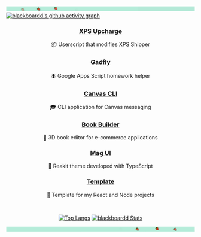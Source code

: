 [![Aluminum unicorn from Blade Runner (1982)](/assets/images/header/banner_upper.jpg)](https://github.com/sponsors/blackboardd)
[![blackboardd's github activity graph](https://activity-graph.herokuapp.com/graph?username=blackboardd&hide_title=true&hide_border=true&theme=minimal&line=f03a17&point=107c10&color=57606a)](https://github.com/sponsors/blackboardd)
<div align="center">

### [XPS Upcharge](https://github.com/blackboardd/xps-upcharge)
📦 Userscript that modifies XPS Shipper
### [Gadfly](https://github.com/blackboardd/gadfly)
🪰 Google Apps Script homework helper
### [Canvas CLI](https://github.com/blackboardd/canvas-cli)
🎓 CLI application for Canvas messaging
### [Book Builder](https://github.com/blackboardd/book-builder)
📕 3D book editor for e-commerce applications
### [Mag UI](https://github.com/blackboardd/magui)
💄 Reakit theme developed with TypeScript
### [Template](https://github.com/blackboardd/yarn-project-template)
🥾 Template for my React and Node projects
<br />

<br />

[![Top Langs](https://github-readme-stats.vercel.app/api/top-langs/?username=blackboardd&layout=compact&langs_count=3&border_radius=10&card_width=220&custom_title=Languages)](https://github.com/anuraghazra/github-readme-stats) [<img src="https://github-readme-stats.vercel.app/api?username=blackboardd&show_icons=true&hide_title=true&theme=minimal&include_all_commits=true&count_private=true&line_height=32&hide=contribs,stars&hide_rank=true&icon_color=f03a17&border_radius=10" alt="blackboardd Stats" />](https://github.com/sponsors/blackboardd)

</div>

[![Aluminum unicorn from Blade Runner (1982)](/assets/images/header/banner_lower.jpg)](https://github.com/sponsors/blackboardd)
